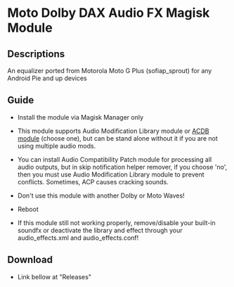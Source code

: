 # Moto Dolby DAX Audio FX Magisk Module

## Descriptions
An equalizer ported from Motorola Moto G Plus (sofiap_sprout) for any Android Pie and up devices

## Guide
- Install the module via Magisk Manager only

- This module supports Audio Modification Library module or [ACDB module](https://t.me/viperatmos) (choose one), but can be stand alone without it if you are not using multiple audio mods.

- You can install Audio Compatibility Patch module for processing all audio outputs, but in skip notification helper remover, if you choose 'no', then you must use Audio Modification Library module to prevent conflicts. Sometimes, ACP causes cracking sounds.

- Don't use this module with another Dolby or Moto Waves!

- Reboot

- If this module still not working properly, remove/disable your built-in soundfx or deactivate the library and effect through your audio_effects.xml and audio_effects.conf!

## Download
- Link bellow at "Releases"
